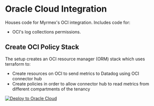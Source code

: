 # Oracle Cloud Integration
Houses code for Myrmex's OCI integration. Includes code for:
* OCI's log collections permissions.

## Create OCI Policy Stack
The setup creates an OCI resource manager (ORM) stack which uses terraform to:

* Create resources on OCI to send metrics to Datadog using OCI connector hub
* Create policies in order to allow connector hub to read metrics from different compartments of the tenancy

[![Deploy to Oracle Cloud](https://oci-resourcemanager-plugin.plugins.oci.oraclecloud.com/latest/deploy-to-oracle-cloud.svg)](https://cloud.oracle.com/resourcemanager/stacks/create?zipUrl=https://github.com/AINEXTECH/oracle-cloud-integration/releases/latest/download/myrmex-oci-orm.zip)
